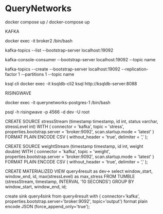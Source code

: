# QueryNetworks

docker compose up  /  docker-compose up

KAFKA

docker exec -it broker2 /bin/bash

kafka-topics --list --bootstrap-server localhost:19092

kafka-console-consumer --bootstrap-server localhost:19092 --topic name

kafka-topics --create --bootstrap-server localhost:19092 --replication-factor 1 --partitions 1 --topic name

ksql cli
docker exec -it ksqldb-cli2 ksql http://ksqldb-server:8088

RISINGWAVE

docker exec -it querynetworks-postgres-1 /bin/bash

psql -h risingwave -p 4566 -d dev -U root

CREATE SOURCE stressStream (timestamp timestamp, id int, status varchar, stressLevel int)
WITH (
connector = 'kafka',
topic = 'stress',
properties.bootstrap.server = 'broker:9092',
scan.startup.mode = 'latest'
) FORMAT PLAIN ENCODE CSV (
without_header = 'true',
delimiter = ','
);

CREATE SOURCE weightStream (timestamp timestamp, id int, weight double)
WITH (
connector = 'kafka',
topic = 'weight',
properties.bootstrap.server = 'broker:9092',
scan.startup.mode = 'latest'
) FORMAT PLAIN ENCODE CSV (
without_header = 'true',
delimiter = ','
);

CREATE MATERIALIZED VIEW query4result as
dev-> select window_start, window_end, id, max(stressLevel) as max_stress
FROM TUMBLE (stressStream, timestamp, INTERVAL '10 SECONDS')
GROUP BY window_start, window_end, id;

create sink query4sink from query4result
with (
connector='kafka',
properties.bootstrap.server='broker:9092',
topic='output')
format plain encode JSON (force_append_only='true');


